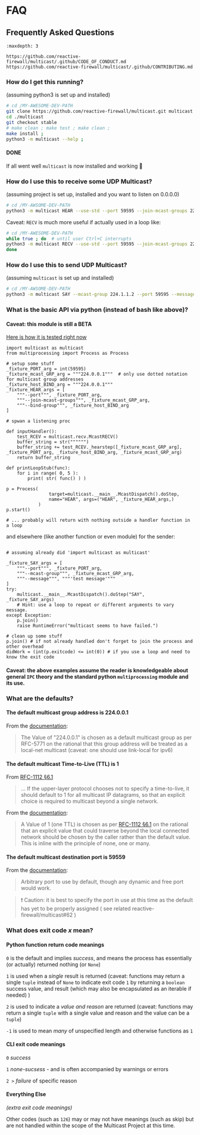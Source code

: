 # FAQ

## Frequently Asked Questions

```{toctree}
:maxdepth: 3

https://github.com/reactive-firewall/multicast/.github/CODE_OF_CONDUCT.md
https://github.com/reactive-firewall/multicast/.github/CONTRIBUTING.md
```

### How do I get this running?

(assuming python3 is set up and installed)

```bash
# cd /MY-AWESOME-DEV-PATH
git clone https://github.com/reactive-firewall/multicast.git multicast
cd ./multicast
git checkout stable
# make clean ; make test ; make clean ;
make install ;
python3 -m multicast --help ;
```
#### DONE

If all went well `multicast` is now installed and working :tada:


### How do I use this to receive some UDP Multicast?

(assuming project is set up, installed and you want to listen on 0.0.0.0)

```bash
# cd /MY-AWSOME-DEV-PATH
python3 -m multicast HEAR --use-std --port 59595 --join-mcast-groups 224.0.0.1 --bind-group 224.0.0.1
```

Caveat: `RECV` is much more useful if actually used in a loop like:

```bash
# cd /MY-AWESOME-DEV-PATH
while true ; do  # until user Ctrl+C interrupts
python3 -m multicast RECV --use-std --port 59595 --join-mcast-groups 224.0.0.1 --bind-group 224.0.0.1
done
```


### How do I use this to send UDP Multicast?

(assuming `multicast` is set up and installed)

```bash
# cd /MY-AWSOME-DEV-PATH
python3 -m multicast SAY --mcast-group 224.1.1.2 --port 59595 --message "Hello World!"
```


### What is the basic API via python (instead of bash like above)?

#### Caveat: this module is still a BETA
[Here is how it is tested right now](https://github.com/reactive-firewall/multicast/blob/cdd577549c0bf7c2bcf85d1b857c86135778a9ed/tests/test_usage.py#L251-L554)

```python3
import multicast as multicast
from multiprocessing import Process as Process

# setup some stuff
_fixture_PORT_arg = int(59595)
_fixture_mcast_GRP_arg = """224.0.0.1"""  # only use dotted notation for multicast group addresses
_fixture_host_BIND_arg = """224.0.0.1"""
_fixture_HEAR_args = [
	"""--port""", _fixture_PORT_arg,
	"""--join-mcast-groups""", _fixture_mcast_GRP_arg,
	"""--bind-group""", _fixture_host_BIND_arg
]

# spwan a listening proc

def inputHandler():
	test_RCEV = multicast.recv.McastRECV()
	buffer_string = str("""""")
	buffer_string += test_RCEV._hearstep([_fixture_mcast_GRP_arg], _fixture_PORT_arg, _fixture_host_BIND_arg, _fixture_mcast_GRP_arg)
	return buffer_string

def printLoopStub(func):
	for i in range( 0, 5 ):
		print( str( func() ) )

p = Process(
				target=multicast.__main__.McastDispatch().doStep,
				name="HEAR", args=("HEAR", _fixture_HEAR_args,)
			)
p.start()

# ... probably will return with nothing outside a handler function in a loop
```
and elsewhere (like another function or even module) for the sender:
```python3

# assuming already did 'import multicast as multicast'

_fixture_SAY_args = [
	"""--port""", _fixture_PORT_arg,
	"""--mcast-group""", _fixture_mcast_GRP_arg,
	"""--message""", """'test message'"""
]
try:
	multicast.__main__.McastDispatch().doStep("SAY", _fixture_SAY_args)
	# Hint: use a loop to repeat or different arguments to vary message.
except Exception:
	p.join()
	raise RuntimeError("multicast seems to have failed.")

# clean up some stuff
p.join() # if not already handled don't forget to join the process and other overhead
didWork = (int(p.exitcode) <= int(0)) # if you use a loop and need to know the exit code

```
#### Caveat: the above examples assume the reader is knowledgeable about general `IPC` theory and the standard python `multiprocessing` module and its use.


### What are the defaults?

#### The default multicast group address is 224.0.0.1

From the [documentation](https://github.com/reactive-firewall/multicast/blob/v1.4/multicast/__init__.py#L185-L187):
> The Value of "224.0.0.1" is chosen as a default multicast group as per RFC-5771
> on the rational that this group address will be treated as a local-net multicast
> (caveat: one should use link-local for ipv6)

#### The default multicast Time-to-Live (TTL) is 1

From [RFC-1112 §6.1](https://www.rfc-editor.org/rfc/rfc1112#section-6.1)
> ... If the
> upper-layer protocol chooses not to specify a time-to-live, it should
> default to 1 for all multicast IP datagrams, so that an explicit
> choice is required to multicast beyond a single network.

From the [documentation](https://github.com/reactive-firewall/multicast/blob/v1.4/multicast/__init__.py#L214-L217):
> A Value of 1 (one TTL) is chosen as per [RFC-1112 §6.1](https://www.rfc-editor.org/rfc/rfc1112#section-6.1) on the rational that an
> explicit value that could traverse beyond the local connected network should be
> chosen by the caller rather than the default value. This is inline with the principle
> of none, one or many.

#### The default multicast destination port is 59559

From the [documentation](https://github.com/reactive-firewall/multicast/blob/v1.4/multicast/__init__.py#L155):
> Arbitrary port to use by default, though any dynamic and free port would work.

> :exclamation: Caution: it is best to specify the port in use at this time as the default has yet to be properly assigned ( see related reactive-firewall/multicast#62 )


### What does exit code _x_ mean?

#### Python function return code meanings

`0` is the default and implies *success*, and means the process has essentially (or actually) returned nothing (or `None`)

`1` is used when a *single* result is returned (caveat: functions may return a single `tuple` instead of `None` to indicate exit code `1` by returning a `boolean` success value, and result (which may also be encapsulated as an iterable if needed) )

`2` is used to indicate a *value and reason* are returned (caveat: functions may return a single `tuple` with a single value and reason and the value can be a `tuple`)

`-1` is used to mean *many* of unspecified length and otherwise functions as `1`

#### CLI exit code meanings

`0` *success*

`1` *none-sucsess* - and is often accompanied by warnings or errors

`2 >` *failure* of specific reason


#### Everything Else
_(extra exit code meanings)_

Other codes (such as `126`) may or may not have meanings (such as skip) but are not handled within the scope of the Multicast Project at this time.
